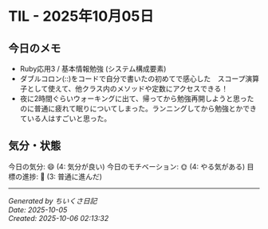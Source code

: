 # TIL - 2025年10月05日

## 今日のメモ
- Ruby応用3 / 基本情報勉強 (システム構成要素)
- ダブルコロン(::)をコードで自分で書いたの初めてで感心した　スコープ演算子として使えて、他クラス内のメソッドや定数にアクセスできる！
- 夜に2時間ぐらいウォーキングに出て、帰ってから勉強再開しようと思ったのに普通に疲れて眠りについてしまった。ランニングしてから勉強とかできている人はすごいと思った。

## 気分・状態
今日の気分: 😄 (4: 気分が良い)
今日のモチベーション: 🌞 (4: やる気がある)
目標の進捗: 🌱 (3: 普通に進んだ)

---
*Generated by ちいくさ日記*  
*Date: 2025-10-05*  
*Created: 2025-10-06 02:13:32*
